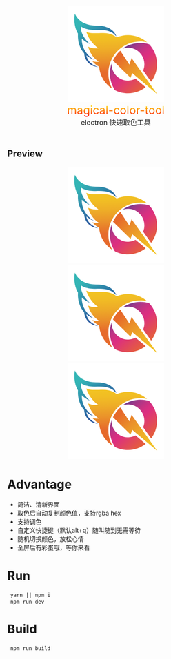 <div align="center">
  <img src="https://raw.githubusercontent.com/1693465722/magical-color-tool/master/source/static/img/logo.png">
</div>
<div align="center" style='font-size:26px;    background-image:-webkit-linear-gradient(bottom,red,#fd8403,yellow);-webkit-background-clip:text;-webkit-text-fill-color:transparent; '> magical-color-tool</div>
<div align="center"  style='font-size:16px'>electron 快速取色工具</div>
<div style="height:20px"></div>

## Preview
<div align="center">
  <img src="https://raw.githubusercontent.com/1693465722/magical-color-tool/master/source/static/img/logo.png">
</div>
<div align="center">
  <img src="https://raw.githubusercontent.com/1693465722/magical-color-tool/master/source/static/img/logo.png">
</div>
<div align="center">
  <img src="https://raw.githubusercontent.com/1693465722/magical-color-tool/master/source/static/img/logo.png">
</div>

# Advantage

* 简洁、清新界面
* 取色后自动复制颜色值，支持rgba hex
* 支持调色
* 自定义快捷键（默认alt+q）随叫随到无需等待
* 随机切换颜色，放松心情
* 全屏后有彩蛋哦，等你来看
  
# Run
```
 yarn || npm i
 npm run dev
```

# Build
```
 npm run build
```

